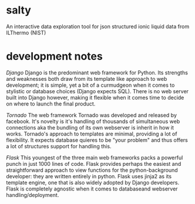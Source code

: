 # salty
An interactive data exploration tool for json structured ionic liquid data from ILThermo (NIST)

# development notes

*Django*
Django is the predominant web framework for Python. Its strengths and weaknesses both draw from its template like approach to web development; it is simple, yet a bit of a curmudgeon when it comes to stylistic or database choices (Django expects SQL). There is no web server built into Django however, making it flexible when it comes time to decide on where to launch the final product.

*Tornado*
The web framework Tornado was developed and released by facebook. It's novelty is it's handling of thousands of simultaneous web connections aka the bundling of its own webserver is inherit in how it works. Tornado's approach to templates are minimal, providing a lot of flexibility. It expects database quieres to be "your problem" and thus offers a lot of structures support for handling this. 

*Flask*
This youngest of the three main web frameworks packs a powerful punch in just 1000 lines of code. Flask provides perhaps the easiest and straightforward approach to view functions for the python-background developer: they are written entirely in python. Flask uses jinja2 as its template engine, one that is also widely adopted by Django developers. Flask is completely agnostic when it comes to databaseand webserver handling/deployment. 
